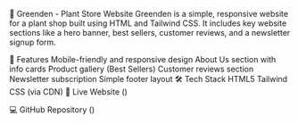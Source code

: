 🌿 Greenden - Plant Store Website
Greenden is a simple, responsive website for a plant shop built using HTML and Tailwind CSS. It includes key website sections like a hero banner, best sellers, customer reviews, and a newsletter signup form.

🚀 Features
Mobile-friendly and responsive design
About Us section with info cards
Product gallery (Best Sellers)
Customer reviews section
Newsletter subscription
Simple footer layout
🛠️ Tech Stack
HTML5
Tailwind CSS (via CDN)
🔗 Live Website
()

💻 GitHub Repository
()
